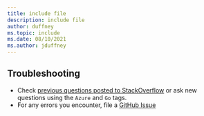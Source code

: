```yaml
---
title: include file
description: include file
author: duffney
ms.topic: include
ms.date: 08/10/2021
ms.author: jduffney
---
```


## Troubleshooting

- Check [previous questions posted to StackOverflow](https://stackoverflow.com/questions/tagged/azure+go) or ask new questions using the `Azure` and `Go` tags.
- For any errors you encounter, file a [GitHub Issue](https://github.com/Azure/azure-sdk-for-go/issues)
